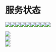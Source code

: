# 服务状态
[![](https://img.shields.io/badge/-首页-333233?style=for-the-badge)](https://bashumiddleschool.github.io/2021Did/)![](https://img.shields.io/badge/--333233?style=for-the-badge)[![](https://img.shields.io/badge/-下载-333233?style=for-the-badge)](https://bashumiddleschool.github.io/2021Did/download)![](https://img.shields.io/badge/--333233?style=for-the-badge)[![](https://img.shields.io/badge/-%E4%B8%8A%E4%BC%A0-333233?style=for-the-badge)](https://bashumiddleschool.github.io/2021Did/upload)![](https://img.shields.io/badge/--333233?style=for-the-badge)[![](https://img.shields.io/badge/-Bashu%20Cloud-333233?style=for-the-badge)](https://bashumiddleschool.github.io/2021Did/bscloud/index)![](https://img.shields.io/badge/--333233?style=for-the-badge)[![](https://img.shields.io/badge/-%E6%94%AF%E6%8C%81-333233?style=for-the-badge)](https://bashumiddleschool.github.io/2021Did/support)    


![](https://img.shields.io/github/issues/bashumiddleschool/2021did?label=%E5%BB%BA%E8%AE%AE%E6%88%96%E5%8F%8D%E9%A6%88)   
![](https://img.shields.io/github/issues-pr/bashumiddleschool/2021did?label=%E6%96%87%E4%BB%B6%E5%AE%A1%E6%A0%B8%E9%98%9F%E5%88%97)    
![](https://img.shields.io/github/deployments/bashumiddleschool/2021did/github-pages?label=%E7%BD%91%E7%AB%99%E6%9C%80%E8%BF%91%E6%9B%B4%E6%96%B0)
